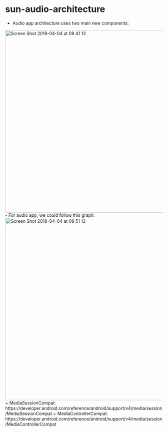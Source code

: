 # sun-audio-architecture
- Audio app architecture uses two main new components:
<img width="583" alt="Screen Shot 2019-04-04 at 09 41 13" src="https://user-images.githubusercontent.com/29083734/55526337-e4911880-56be-11e9-83ff-19b854ca186b.png">
- For audio app, we could follow this graph:
<img width="583" alt="Screen Shot 2019-04-04 at 09 51 12" src="https://user-images.githubusercontent.com/29083734/55526407-35087600-56bf-11e9-8f4f-9cee06674a87.png">
+ MediaSessionCompat: https://developer.android.com/reference/android/support/v4/media/session/MediaSessionCompat
+ MediaControllerCompat: https://developer.android.com/reference/android/support/v4/media/session/MediaControllerCompat
